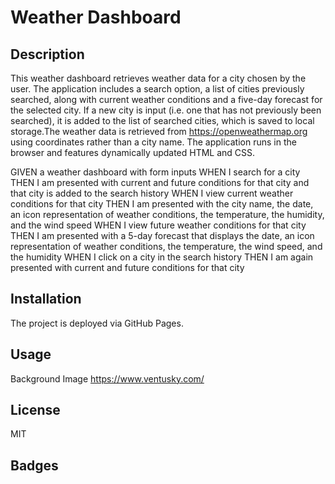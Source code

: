 # Weather Dashboard

## Description

This weather dashboard retrieves weather data for a city chosen by the user. The application includes a search option, a list of cities previously searched, along with current weather conditions and a five-day forecast for the selected city. If a new city is input (i.e. one that has not previously been searched), it is added to the list of searched cities, which is saved to local storage.The weather data is retrieved from https://openweathermap.org using coordinates rather than a city name. The application runs in the browser and features dynamically updated HTML and CSS. 


GIVEN a weather dashboard with form inputs
WHEN I search for a city
THEN I am presented with current and future conditions for that city and that city is added to the search history
WHEN I view current weather conditions for that city
THEN I am presented with the city name, the date, an icon representation of weather conditions, the temperature, the humidity, and the wind speed
WHEN I view future weather conditions for that city
THEN I am presented with a 5-day forecast that displays the date, an icon representation of weather conditions, the temperature, the wind speed, and the humidity
WHEN I click on a city in the search history
THEN I am again presented with current and future conditions for that city


## Installation

The project is deployed via GitHub Pages.

## Usage

Background Image
https://www.ventusky.com/


## License

MIT

## Badges

